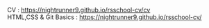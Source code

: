 CV : https://nightrunner9.github.io/rsschool-cv/cv
<br>HTML,CSS & Git Basics : https://nightrunner9.github.io/rsschool-cv/
